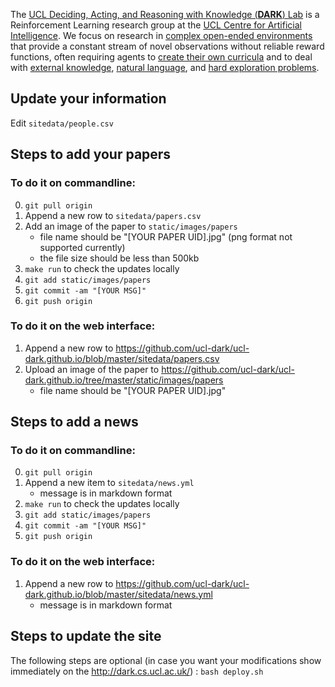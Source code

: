 The [UCL Deciding, Acting, and Reasoning with Knowledge (**DARK**) Lab](https://dark.cs.ucl.ac.uk/) is a Reinforcement Learning research group at the [UCL Centre for Artificial Intelligence](https://www.ucl.ac.uk/ai-centre/). We focus on research in [complex open-ended environments](https://arxiv.org/abs/2006.13760) that provide a constant stream of novel observations without reliable reward functions, often requiring agents to [create their own curricula](https://arxiv.org/abs/2010.03934) and to deal with [external knowledge](https://arxiv.org/abs/1910.08210), [natural language](https://arxiv.org/abs/1906.03926), and [hard exploration problems](https://arxiv.org/abs/2002.12292).

## Update your information
Edit `sitedata/people.csv`

## Steps to add your papers

### To do it on commandline:
0. `git pull origin`
1. Append a new row to `sitedata/papers.csv`
2. Add an image of the paper to `static/images/papers`
    * file name should be "[YOUR PAPER UID].jpg" (png format not supported currently)
    * the file size should be less than 500kb
3. `make run` to check the updates locally
4. `git add static/images/papers`
5. `git commit -am "[YOUR MSG]"`
6. `git push origin`

### To do it on the web interface:
1. Append a new row to https://github.com/ucl-dark/ucl-dark.github.io/blob/master/sitedata/papers.csv
2. Upload an image of the paper to https://github.com/ucl-dark/ucl-dark.github.io/tree/master/static/images/papers
    * file name should be "[YOUR PAPER UID].jpg"

## Steps to add a news
### To do it on commandline:
0. `git pull origin`
1. Append a new item to `sitedata/news.yml`
    * message is in markdown format
2. `make run` to check the updates locally
3. `git add static/images/papers`
4. `git commit -am "[YOUR MSG]"`
5. `git push origin`

### To do it on the web interface:
1. Append a new row to https://github.com/ucl-dark/ucl-dark.github.io/blob/master/sitedata/news.yml
    * message is in markdown format

## Steps to update the site
The following steps are optional (in case you want your modifications show immediately on the http://dark.cs.ucl.ac.uk/) :
`bash deploy.sh`
